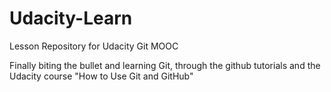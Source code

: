 # Udacity-Learn
Lesson Repository for Udacity Git MOOC

Finally biting the bullet and learning Git, through the github tutorials and the Udacity course "How to Use Git and GitHub"

